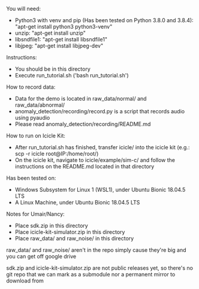 
You will need:
- Python3 with venv and pip (Has been tested on Python 3.8.0 and 3.8.4): "apt-get install python3 python3-venv"
- unzip: "apt-get install unzip"
- libsndfile1: "apt-get install libsndfile1"
- libjpeg: "apt-get install libjpeg-dev"


Instructions:
- You should be in this directory
- Execute run_tutorial.sh ('bash run_tutorial.sh')

How to record data:
- Data for the demo is located in raw_data/normal/ and raw_data/abnormal/ 
- anomaly_detection/recording/record.py is a script that records audio using pyaudio
- Please read anomaly_detection/recording/README.md

How to run on Icicle Kit:
- After run_tutorial.sh has finished, transfer icicle/ into the icicle kit (e.g.: scp -r icicle root@IP:/home/root/)
- On the icicle kit, navigate to icicle/example/sim-c/ and follow the instructions on the README.md located in that directory

Has been tested on: 
- Windows Subsystem for Linux 1 (WSL1), under Ubuntu Bionic 18.04.5 LTS
- A Linux Machine, under Ubuntu Bionic 18.04.5 LTS

Notes for Umair/Nancy:
- Place sdk.zip in this directory
- Place icicle-kit-simulator.zip in this directory
- Place raw_data/ and raw_noise/ in this directory

raw_data/ and raw_noise/ aren't in the repo simply cause they're big and you can get off google drive

sdk.zip and icicle-kit-simulator.zip are not public releases yet, so there's no git repo that we can mark as a submodule nor a permanent mirror to download from
